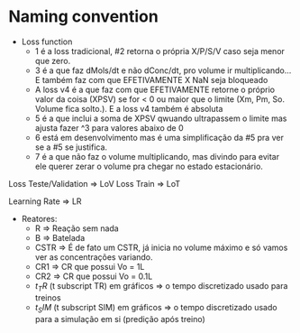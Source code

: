 
# Naming convention

- Loss function
  - 1 é a loss tradicional, #2 retorna o própria X/P/S/V caso seja menor que zero.
  - 3 é a que faz dMols/dt e não dConc/dt, pro volume ir multiplicando... E também faz com que EFETIVAMENTE X NaN seja bloqueado
  - A loss v4 é a que faz com que EFETIVAMENTE retorne o próprio valor da coisa (XPSV) se for < 0 ou maior que o limite (Xm, Pm, So. Volume fica solto.). E a loss v4 também é absoluta
  - 5 é a que inclui a soma de XPSV qwuando ultrapassem o limite mas ajusta fazer ^3 para valores abaixo de 0
  - 6 está em desenvolvimento mas é uma simplificação da #5 pra ver se a #5 se justifica.
  - 7 é a que não faz o volume multiplicando, mas divindo para evitar ele querer zerar o volume pra chegar no estado estacionário.

Loss Teste/Validation => LoV
Loss Train => LoT

Learning Rate => LR


- Reatores:
  - R => Reação sem nada
  - B => Batelada
  - CSTR => É de fato um CSTR, já inicia no volume máximo e só vamos ver as concentrações variando.
  - CR1 => CR que possui Vo = 1L
  - CR2 => CR que possui Vo = 0.1L
  - $t_TR$ (t subscript TR) em gráficos => o tempo discretizado usado para treinos
  - $t_SIM$ (t subscript SIM) em gráficos => o tempo discretizado usado para a simulação em si (predição após treino)
